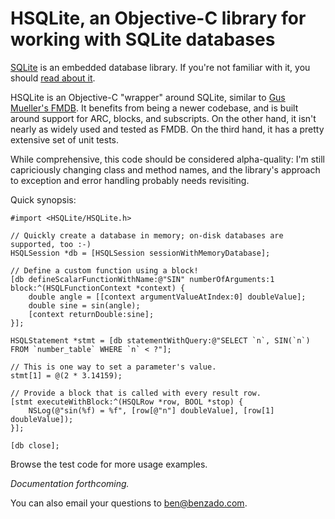 HSQLite, an Objective-C library for working with SQLite databases
=================================================================

[SQLite][] is an embedded database library. If you're not familiar with it, you
should [read about it][About SQLite].

HSQLite is an Objective-C "wrapper" around SQLite, similar to
[Gus Mueller's FMDB][FMDB]. It benefits from being a newer codebase, and is
built around support for ARC, blocks, and subscripts. On the other hand, it
isn't nearly as widely used and tested as FMDB. On the third hand, it has a
pretty extensive set of unit tests.

While comprehensive, this code should be considered alpha-quality: I'm still
capriciously changing class and method names, and the library's approach to
exception and error handling probably needs revisiting.

Quick synopsis:

    #import <HSQLite/HSQLite.h>
    
    // Quickly create a database in memory; on-disk databases are supported, too :-)
    HSQLSession *db = [HSQLSession sessionWithMemoryDatabase];

    // Define a custom function using a block!
    [db defineScalarFunctionWithName:@"SIN" numberOfArguments:1 block:^(HSQLFunctionContext *context) {
        double angle = [[context argumentValueAtIndex:0] doubleValue];
        double sine = sin(angle);
        [context returnDouble:sine];
    }];

    HSQLStatement *stmt = [db statementWithQuery:@"SELECT `n`, SIN(`n`) FROM `number_table` WHERE `n` < ?"];

    // This is one way to set a parameter's value.
    stmt[1] = @(2 * 3.14159);

    // Provide a block that is called with every result row.
    [stmt executeWithBlock:^(HSQLRow *row, BOOL *stop) {
        NSLog(@"sin(%f) = %f", [row[@"n"] doubleValue], [row[1] doubleValue]);
    }];

    [db close];

Browse the test code for more usage examples.

_Documentation forthcoming._

You can also email your questions to <ben@benzado.com>.

[FMDB]: https://github.com/ccgus/fmdb
[SQLite]: http://www.sqlite.org
[About SQLite]: http://www.sqlite.org/about.html
